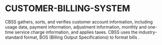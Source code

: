 # CUSTOMER-BILLING-SYSTEM
CBSS gathers, sorts, and verifies customer account information, including usage data, payment information, adjustment information, monthly and one-time service charge information, and applies taxes. CBSS uses the industry-standard format, BOS (Billing Output Specifications) to format bills .
